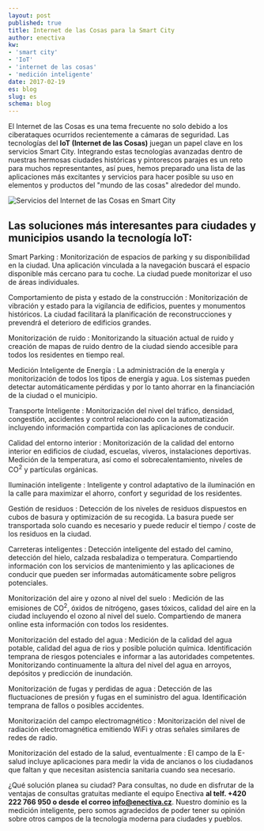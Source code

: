 ```yaml
---
layout: post
published: true
title: Internet de las Cosas para la Smart City
author: enectiva
kw:
- 'smart city'
- 'IoT'
- 'internet de las cosas'
- 'medición inteligente'
date: 2017-02-19
es: blog
slug: es
schema: blog
---
```


El Internet de las Cosas es una tema frecuente no solo debido a los ciberataques ocurridos recientemente a cámaras de seguridad. Las tecnologías del **IoT (Internet de las Cosas)** juegan un papel clave en los servicios Smart City. Integrando estas tecnologías avanzadas dentro de nuestras hermosas ciudades históricas y pintorescos parajes es un reto para muchos representantes, así pues, hemos preparado una lista de las aplicaciones más excitantes y servicios para hacer posible su uso en elementos y productos del "mundo de las cosas" alrededor del mundo.

<img src="/img/blog/iot_smart_city_lr.jpg" alt="Servicios del Internet de las Cosas en Smart City" class="center">

## Las soluciones más interesantes para ciudades y municipios usando la tecnología IoT:

Smart Parking
: Monitorización de espacios de parking y su disponibilidad en la ciudad. Una aplicación vinculada a la navegación buscará el espacio disponible más cercano para tu coche. La ciudad puede monitorizar el uso de áreas individuales.

Comportamiento de pista y estado de la construcción
: Monitorización de vibración y estado para la vigilancia de edificios, puentes y monumentos históricos. La ciudad facilitará la planificación de reconstrucciones y prevendrá el deterioro de edificios grandes.

Monitorización de ruido
: Monitorizando la situación actual de ruido y creación de mapas de ruido dentro de la ciudad siendo accesible para todos los residentes en tiempo real.

Medición Inteligente de Energía
: La administración de la energía y monitorización de todos los tipos de energía y agua. Los sistemas pueden detectar automáticamente pérdidas y por lo tanto ahorrar en la financiación de la ciudad o el municipio.

Transporte Inteligente
: Monitorización del nivel del tráfico, densidad, congestión, accidentes y control relacionado con la automatización incluyendo información compartida con las aplicaciones de conducir.

Calidad del entorno interior
: Monitorización de la calidad del entorno interior en edificios de ciudad, escuelas, viveros, instalaciones deportivas. Medición de la temperatura, así como el sobrecalentamiento, niveles de CO<sup>2</sup> y partículas orgánicas.

Iluminación inteligente
: Inteligente y control adaptativo de la iluminación en la calle para maximizar el ahorro, confort y seguridad de los residentes.

Gestión de residuos
: Detección de los niveles de residuos dispuestos en cubos de basura y optimización de su recogida. La basura puede ser transportada solo cuando es necesario y puede reducir el tiempo / coste de los residuos en la ciudad.

Carreteras inteligentes
: Detección inteligente del estado del camino, detección del hielo, calzada resbaladiza o temperatura. Compartiendo información con los servicios de mantenimiento y las aplicaciones de conducir que pueden ser informadas automáticamente sobre peligros potenciales.

Monitorización del aire y ozono al nivel del suelo
: Medición de las emisiones de CO<sup>2</sup>, óxidos de nitrógeno, gases tóxicos, calidad del aire en la ciudad incluyendo el ozono al nivel del suelo. Compartiendo de manera online esta información con todos los residentes.

Monitorización del estado del agua
: Medición de la calidad del agua potable, calidad del agua de rios y posible polución química. Identificación temprana de riesgos potenciales e informar a las autoridades competentes. Monitorizando continuamente la altura del nivel del agua en arroyos, depósitos y predicción de inundación.

Monitorización de fugas y perdidas de agua
: Detección de las fluctuaciones de presión y fugas en el suministro del agua. Identificación temprana de fallos o posibles accidentes.

Monitorización del campo electromagnético
: Monitorización del nivel de radiación electromagnética emitiendo WiFi y otras señales similares de redes de radio.

Monitorización del estado de la salud, eventualmente
: El campo de la E-salud incluye aplicaciones para medir la vida de ancianos o los ciudadanos que faltan y que necesitan asistencia sanitaria cuando sea necesario.

¿Qué solución planea su ciudad? Para consultas, no dude en disfrutar de la ventajas de consultas gratuitas mediante el equipo Enectiva **al telf. +420 222 766 950 o desde el correo info@enectiva.cz**. Nuestro dominio es la medición inteligente, pero somos agradecidos de poder tener su opinión sobre otros campos de la tecnología moderna para ciudades y pueblos.

